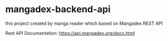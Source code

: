 # mangadex-backend-api
this project created by manga reader which based on Mangadex REST API

Rest API Documentation: https://api.mangadex.org/docs.html
